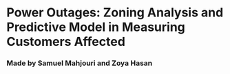 # Power Outages: Zoning Analysis and Predictive Model in Measuring Customers Affected

### Made by Samuel Mahjouri and Zoya Hasan
